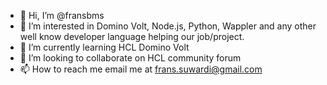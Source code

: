 - 👋 Hi, I’m @fransbms
- 👀 I’m interested in Domino Volt, Node.js, Python, Wappler and any other well know developer language helping our job/project.
- 🌱 I’m currently learning HCL Domino Volt
- 💞️ I’m looking to collaborate on HCL community forum
- 📫 How to reach me email me at frans.suwardi@gmail.com

<!---
fransbms/fransbms is a ✨ special ✨ repository because its `README.md` (this file) appears on your GitHub profile.
You can click the Preview link to take a look at your changes.
--->
